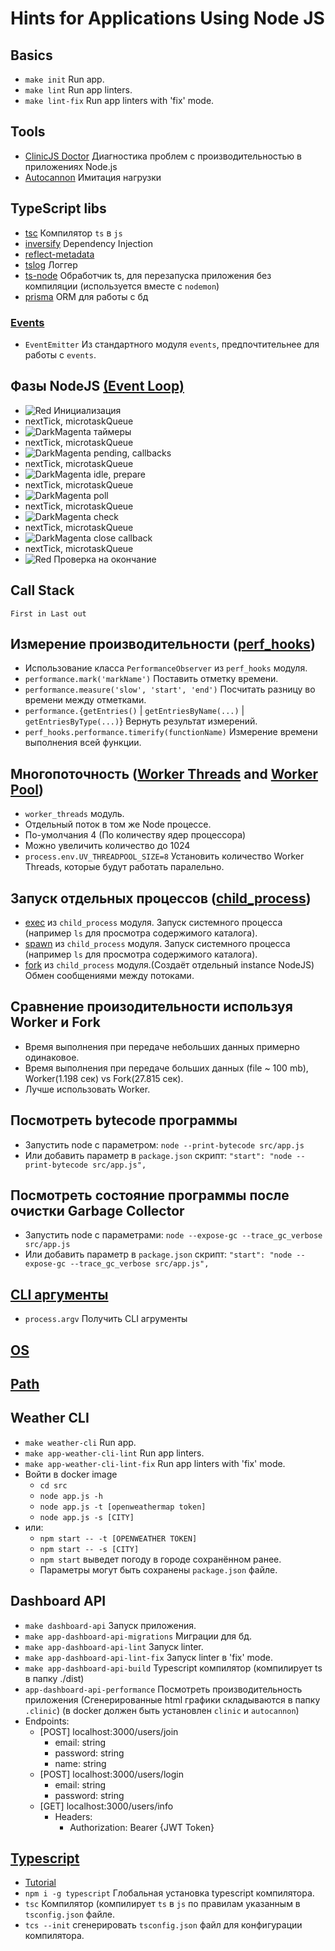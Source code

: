 # Hints for Applications Using Node JS

## Basics
* `make init` Run app.
* `make lint` Run app linters.
* `make lint-fix` Run app linters with 'fix' mode.

## Tools
* [ClinicJS Doctor][clinicjs_doctor] Диагностика проблем с производительностью в приложениях Node.js
* [Autocannon][autocannon] Имитация нагрузки

## TypeScript libs
* [tsc][tsc] Компилятор `ts` в `js`
* [inversify][inversify] Dependency Injection
* [reflect-metadata][reflect-metadata]
* [tslog][tslog] Логгер
* [ts-node][ts-node] Обработчик ts, для перезапуска приложения без компиляции (используется вместе с `nodemon`)
* [prisma][prisma] ORM для работы с бд

### [Events][Events]
* `EventEmitter` Из стандартного модуля `events`, предпочтительнее для работы с `events`.

## Фазы NodeJS [(Event Loop)][EventLoop]
* ![Red] Инициализация
* nextTick, microtaskQueue
* ![DarkMagenta]  таймеры
* nextTick, microtaskQueue
* ![DarkMagenta]  pending, callbacks
* nextTick, microtaskQueue
* ![DarkMagenta]  idle, prepare
* nextTick, microtaskQueue
* ![DarkMagenta]  poll
* nextTick, microtaskQueue
* ![DarkMagenta]  check 
* nextTick, microtaskQueue
* ![DarkMagenta] close callback
* nextTick, microtaskQueue
* ![Red] Проверка на окончание

## Call Stack
`First in Last out`

## Измерение производительности ([perf_hooks][perf_hooks])
* Использование класса `PerformanceObserver` из `perf_hooks` модуля.
* `performance.mark('markName')` Поставить отметку времени.
* `performance.measure('slow', 'start', 'end')` Посчитать разницу во времени между отметками.
* `performance.{getEntries()` | `getEntriesByName(...)` | `getEntriesByType(...)`} Вернуть результат измерений.
* `perf_hooks.performance.timerify(functionName)` Измерение времени выполнения всей функции.

## Многопоточность ([Worker Threads][WorkerThreads] and [Worker Pool][WorkerPool])
* `worker_threads` модуль.
* Отдельный поток в том же Node процессе.
* По-умолчания 4 (По количеству ядер процессора)
* Можно увеличить количество до 1024
* `process.env.UV_THREADPOOL_SIZE=8` Установить количество Worker Threads, которые будут работать паралельно.

## Запуск отдельных процессов ([child_process][child_process])
* [exec][child_process_exec] из `child_process` модуля. Запуск системного процесса (например `ls` для просмотра содержимого каталога).
* [spawn][child_process_spawn] из `child_process` модуля. Запуск системного процесса (например `ls` для просмотра содержимого каталога).
* [fork][child_process_fork] из `child_process` модуля.(Создаёт отдельный instance NodeJS) Обмен сообщениями между потоками.

## Сравнение произодительности используя Worker и Fork
* Время выполнения при передаче небольших данных примерно одинаковое.
* Время выполнения при передаче больших данных (file ~ 100 mb), Worker(1.198 сек) vs Fork(27.815 сек).
* Лучше использовать Worker.

## Посмотреть bytecode программы
* Запустить node с параметром: `node --print-bytecode src/app.js`
* Или добавить параметр в `package.json` скрипт: `"start": "node --print-bytecode src/app.js",`

## Посмотреть состояние программы после очистки Garbage Collector
* Запустить node с параметрами: `node --expose-gc --trace_gc_verbose src/app.js`
* Или добавить параметр в `package.json` скрипт: `"start": "node --expose-gc --trace_gc_verbose src/app.js",`

## [CLI аргументы][cli_args]
* `process.argv` Получить CLI агрументы

## [OS][os]

## [Path][path]

## Weather CLI
* `make weather-cli` Run app.
* `make app-weather-cli-lint` Run app linters.
* `make app-weather-cli-lint-fix` Run app linters with 'fix' mode.
* Войти в docker image
  * `cd src`
  * `node app.js -h`
  * `node app.js -t [openweathermap token]`
  * `node app.js -s [CITY]`
* или:
  * `npm start -- -t [OPENWEATHER TOKEN]`
  * `npm start -- -s [CITY]`
  * `npm start` выведет погоду в городе сохранённом ранее.
  * Параметры могут быть сохранены `package.json` файле.

## Dashboard API
* `make dashboard-api` Запуск приложения.
* `make app-dashboard-api-migrations` Миграции для бд.
* `make app-dashboard-api-lint` Запуск linter.
* `make app-dashboard-api-lint-fix` Запуск linter в 'fix' mode.
* `make app-dashboard-api-build` Typescript компилятор (компилирует ts в папку ./dist)
* `app-dashboard-api-performance` Посмотреть производительность приложения (Сгенерированные html графики складываются в папку `.clinic`) (в docker должен быть установлен `clinic` и `autocannon`)
* Endpoints:
  * [POST] localhost:3000/users/join
    * email: string
    * password: string
    * name: string
  * [POST] localhost:3000/users/login
    * email: string
    * password: string
  * [GET] localhost:3000/users/info
    * Headers:
      * Authorization: Bearer {JWT Token}

## [Typescript][Typescript]
* [Tutorial][TypescriptTutorial]
* `npm i -g typescript` Глобальная установка typescript компилятора.
* `tsc` Компилятор (компилирует `ts` в `js` по правилам указанным в `tsconfig.json` файле.
* `tcs --init` сгенерировать `tsconfig.json` файл для конфигурации компилятора.

[Red]: https://via.placeholder.com/10/f03c15/000000?text=+
[Green]: https://via.placeholder.com/10/adff2f/000000?text=+
[DarkMagenta]: https://via.placeholder.com/10/8B008B/000000?text=+

[Events]: https://nodejs.org/api/events.html
[EventLoop]: https://nodejs.org/en/docs/guides/event-loop-timers-and-nexttick/
[WorkerPool]: https://nodejs.org/en/docs/guides/dont-block-the-event-loop/
[perf_hooks]: https://nodejs.org/api/perf_hooks.html
[WorkerThreads]: https://nodejs.org/api/worker_threads.html#workerworkerdata
[child_process]: https://nodejs.org/api/child_process.html
[child_process_exec]: https://nodejs.org/api/child_process.html#child_processexeccommand-options-callback
[child_process_spawn]: https://nodejs.org/api/child_process.html#spawning-bat-and-cmd-files-on-windows
[child_process_fork]: https://nodejs.org/api/child_process.html#child_processforkmodulepath-args-options
[cli_args]: https://nodejs.org/docs/latest/api/process.html#processargv
[os]: https://nodejs.org/docs/latest/api/os.html
[path]: https://nodejs.org/docs/latest/api/path.html
[Typescript]: https://www.typescriptlang.org/
[TypescriptTutorial]: https://www.typescripttutorial.net/

[tsc]: https://www.npmjs.com/package/typescript
[inversify]: https://github.com/inversify/InversifyJS
[reflect-metadata]: https://github.com/rbuckton/reflect-metadata
[tslog]: https://tslog.js.org/
[ts-node]: https://www.npmjs.com/package/ts-node
[prisma]: https://www.prisma.io/

[clinicjs_doctor]: https://clinicjs.org/doctor/
[autocannon]: https://github.com/mcollina/autocannon
